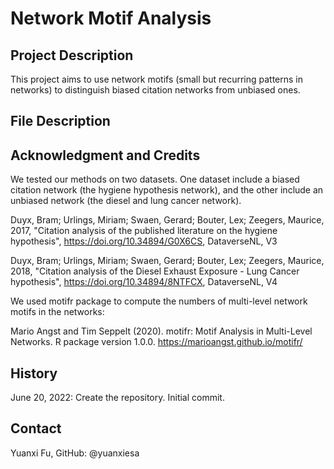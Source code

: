 # Network Motif Analysis

## Project Description
This project aims to use network motifs (small but recurring patterns in networks) to distinguish biased citation networks from unbiased ones. 

## File Description


## Acknowledgment and Credits
We tested our methods on two datasets. One dataset include a biased citation network (the hygiene hypothesis network), and the other include an unbiased network (the diesel and lung cancer network). 

Duyx, Bram; Urlings, Miriam; Swaen, Gerard; Bouter, Lex; Zeegers, Maurice, 2017, "Citation analysis of the published literature on the hygiene hypothesis", https://doi.org/10.34894/G0X6CS, DataverseNL, V3 

Duyx, Bram; Urlings, Miriam; Swaen, Gerard; Bouter, Lex; Zeegers, Maurice, 2018, "Citation analysis of the Diesel Exhaust Exposure - Lung Cancer hypothesis", https://doi.org/10.34894/8NTFCX, DataverseNL, V4 

We used motifr package to compute the numbers of multi-level network motifs in the networks:

Mario Angst and Tim Seppelt (2020). motifr: Motif Analysis in Multi-Level Networks. R package version 1.0.0. https://marioangst.github.io/motifr/

## History
June 20, 2022: Create the repository. Initial commit. 

## Contact
Yuanxi Fu, GitHub: @yuanxiesa
